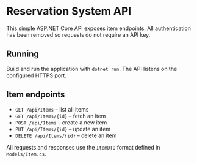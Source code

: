 # Reservation System API

This simple ASP.NET Core API exposes item endpoints. All authentication has been removed so requests do not require an API key.

## Running

Build and run the application with `dotnet run`. The API listens on the configured HTTPS port.


## Item endpoints

- `GET /api/Items` – list all items
- `GET /api/Items/{id}` – fetch an item
- `POST /api/Items` – create a new item
- `PUT /api/Items/{id}` – update an item
- `DELETE /api/Items/{id}` – delete an item

All requests and responses use the `ItemDTO` format defined in `Models/Item.cs`.


